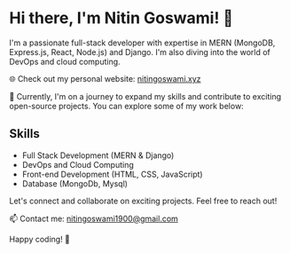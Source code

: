 # Hi there, I'm Nitin Goswami! 👋

I'm a passionate full-stack developer with expertise in MERN (MongoDB, Express.js, React, Node.js) and Django. I'm also diving into the world of DevOps and cloud computing.

🌐 Check out my personal website: [nitingoswami.xyz](https://www.nitingoswami.xyz)

🚀 Currently, I'm on a journey to expand my skills and contribute to exciting open-source projects. You can explore some of my work below:

## Skills

- Full Stack Development (MERN & Django)
- DevOps and Cloud Computing
- Front-end Development (HTML, CSS, JavaScript)
- Database (MongoDb, Mysql)

Let's connect and collaborate on exciting projects. Feel free to reach out!

📫 Contact me: nitingoswami1900@gmail.com

Happy coding! 🚀
